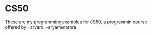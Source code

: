 # CS50

These are my programming examples for CS50, a programmin course offered by Harvard.
-aryamanarora
